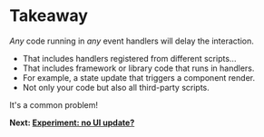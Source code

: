 # Takeaway

*Any* code running in *any* event handlers will delay the interaction.

* That includes handlers registered from different scripts...
* That includes framework or library code that runs in handlers.
* For example, a state update that triggers a component render.
* Not only your code but also all third-party scripts.

It's a common problem!

**Next: [Experiment: no UI update?](https://github.com/verlok/inp-workshop/blob/main/guide/07-no-ui-update.md)**
